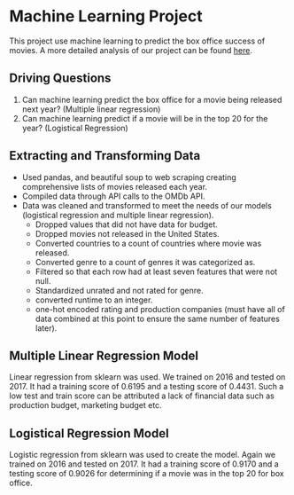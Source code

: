 # Machine Learning Project
This project use machine learning to predict the box office success of movies. A more detailed analysis of our project can be found [here](https://rebeca-lamas.github.io/machine-learning-project/index.html).

## Driving Questions
1.  Can machine learning predict the box office for a movie being released next year? (Multiple linear regression)
2.  Can machine learning predict if a movie will be in the top 20 for the year? (Logistical Regression)

## Extracting and Transforming Data
* Used pandas, and beautiful soup to web scraping creating comprehensive lists of movies released each year.
* Compiled data through API calls to the OMDb API.
* Data was cleaned and transformed to meet the needs of our models (logistical regression and multiple linear regression).
  * Dropped values that did not have data for budget.
  * Dropped movies not released in the United States.
  * Converted countries to a count of countries where movie was released.
  * Converted genre to a count of genres it was categorized as.
  * Filtered so that each row had at least seven features that were not null. 
  * Standardized unrated and not rated for genre.
  * converted runtime to an integer.
  * one-hot encoded rating and production companies (must have all of data combined at this point to ensure the same number of features later).

## Multiple Linear Regression Model
Linear regression from sklearn was used. We trained on 2016 and tested on 2017. It had a training score of 0.6195 and a testing score of 0.4431. Such a low test and train score can be attributed a lack of financial data such as production budget, marketing budget etc.

## Logistical Regression Model
Logistic regression from sklearn was used to create the model. Again we trained on 2016 and tested on 2017. It had a training score of 0.9170 and a testing score of 0.9026 for determining if a movie was in the top 20 for box office.
